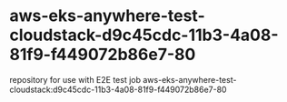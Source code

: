 # aws-eks-anywhere-test-cloudstack-d9c45cdc-11b3-4a08-81f9-f449072b86e7-80
repository for use with E2E test job aws-eks-anywhere-test-cloudstack:d9c45cdc-11b3-4a08-81f9-f449072b86e7-80

